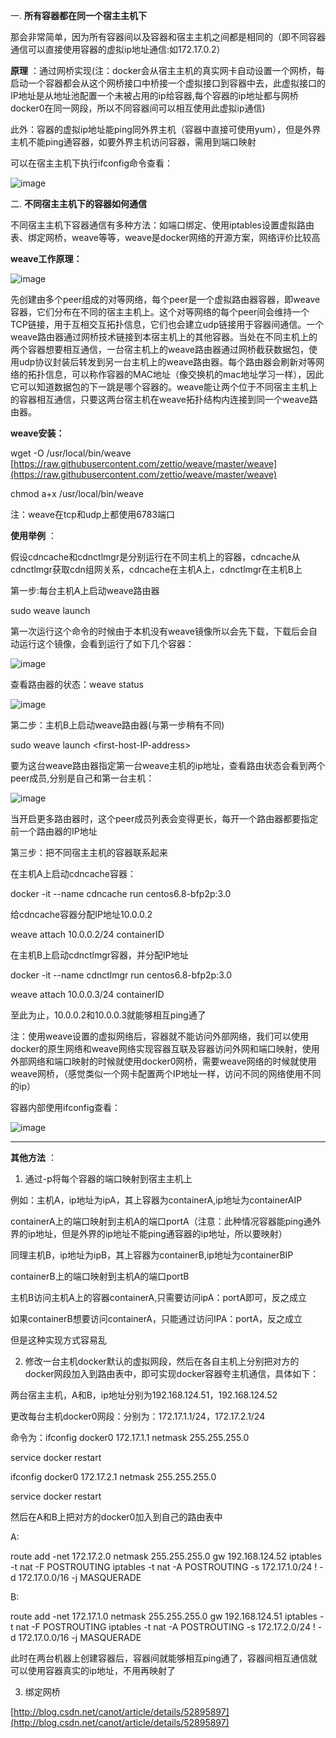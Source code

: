 一. **所有容器都在同一个宿主主机下**

那会非常简单，因为所有容器间以及容器和宿主主机之间都是相同的（即不同容器通信可以直接使用容器的虚拟ip地址通信:如172.17.0.2）

**原理** ：通过网桥实现(注：docker会从宿主主机的真实网卡自动设置一个网桥，每启动一个容器都会从这个网桥接口中桥接一个虚拟接口到容器中去，此虚拟接口的IP地址是从地址池配置一个未被占用的ip给容器,每个容器的ip地址都与网桥docker0在同一网段，所以不同容器间可以相互使用此虚拟ip通信)

此外：容器的虚拟ip地址能ping同外界主机（容器中直接可使用yum），但是外界主机不能ping通容器，如要外界主机访问容器，需用到端口映射

可以在宿主主机下执行ifconfig命令查看：

 ![image](https://github.com/p2ptest/docker-p2p-servertest/blob/master/images/7.jpg)

二. **不同宿主主机下的容器如何通信**

不同宿主主机下容器通信有多种方法：如端口绑定、使用iptables设置虚拟路由表、绑定网桥，weave等等，weave是docker网络的开源方案，网络评价比较高

**weave工作原理：**

 ![image](https://github.com/p2ptest/docker-p2p-servertest/blob/master/images/8.jpg)

先创建由多个peer组成的对等网络，每个peer是一个虚拟路由器容器，即weave容器，它们分布在不同的宿主主机上。这个对等网络的每个peer间会维持一个TCP链接，用于互相交互拓扑信息，它们也会建立udp链接用于容器间通信。一个weave路由器通过网桥技术链接到本宿主机上的其他容器。当处在不同主机上的两个容器想要相互通信，一台宿主机上的weave路由器通过网桥截获数据包，使用udp协议封装后转发到另一台主机上的weave路由器。每个路由器会刷新对等网络的拓扑信息，可以称作容器的MAC地址（像交换机的mac地址学习一样），因此它可以知道数据包的下一跳是哪个容器的。weave能让两个位于不同宿主主机上的容器相互通信，只要这两台宿主机在weave拓扑结构内连接到同一个weave路由器。

**weave安装：**

wget -O /usr/local/bin/weave [https://raw.githubusercontent.com/zettio/weave/master/weave](https://raw.githubusercontent.com/zettio/weave/master/weave)

chmod a+x /usr/local/bin/weave

注：weave在tcp和udp上都使用6783端口

**使用举例** ：

假设cdncache和cdnctlmgr是分别运行在不同主机上的容器，cdncache从cdnctlmgr获取cdn组网关系，cdncache在主机A上，cdnctlmgr在主机B上

第一步:每台主机A上启动weave路由器

sudo weave launch

第一次运行这个命令的时候由于本机没有weave镜像所以会先下载，下载后会自动运行这个镜像，会看到运行了如下几个容器：

 ![image](https://github.com/p2ptest/docker-p2p-servertest/blob/master/images/9.jpg)

查看路由器的状态：weave status

 ![image](https://github.com/p2ptest/docker-p2p-servertest/blob/master/images/10.jpg)

第二步：主机B上启动weave路由器(与第一步稍有不同)

sudo weave launch &lt;first-host-IP-address&gt;

要为这台weave路由器指定第一台weave主机的ip地址，查看路由状态会看到两个peer成员,分别是自己和第一台主机：

 ![image](https://github.com/p2ptest/docker-p2p-servertest/blob/master/images/11.jpg)

当开启更多路由器时，这个peer成员列表会变得更长，每开一个路由器都要指定前一个路由器的IP地址

第三步：把不同宿主主机的容器联系起来

在主机A上启动cdncache容器：

docker -it --name cdncache run centos6.8-bfp2p:3.0

给cdncache容器分配IP地址10.0.0.2

weave attach 10.0.0.2/24 containerID

在主机B上启动cdnctlmgr容器，并分配IP地址

docker -it --name cdnctlmgr run centos6.8-bfp2p:3.0

weave attach 10.0.0.3/24 containerID

至此为止，10.0.0.2和10.0.0.3就能够相互ping通了

注：使用weave设置的虚拟网络后，容器就不能访问外部网络，我们可以使用docker的原生网络和weave网络实现容器互联及容器访问外网和端口映射，使用外部网络和端口映射的时候就使用docker0网桥，需要weave网络的时候就使用weave网桥，（感觉类似一个网卡配置两个IP地址一样，访问不同的网络使用不同的ip）

容器内部使用ifconfig查看：

 ![image](https://github.com/p2ptest/docker-p2p-servertest/blob/master/images/12.jpg)

------------------------------------------------------------------------------------------------------

**其他方法** ：

1. 通过-p将每个容器的端口映射到宿主主机上

例如：主机A，ip地址为ipA，其上容器为containerA,ip地址为containerAIP

containerA上的端口映射到主机A的端口portA（注意：此种情况容器能ping通外界的ip地址，但是外界的ip地址不能ping通容器的ip地址，所以要映射）

同理主机B，ip地址为ipB，其上容器为containerB,ip地址为containerBIP

containerB上的端口映射到主机A的端口portB

主机B访问主机A上的容器containerA,只需要访问ipA：portA即可，反之成立

如果containerB想要访问containerA，只能通过访问IPA：portA，反之成立

但是这种实现方式容易乱

2. 修改一台主机docker默认的虚拟网段，然后在各自主机上分别把对方的docker网段加入到路由表中，即可实现docker容器夸主机通信，具体如下：

两台宿主主机，A和B，ip地址分别为192.168.124.51，192.168.124.52

更改每台主机docker0网段：分别为：172.17.1.1/24，172.17.2.1/24

命令为：ifconfig docker0 172.17.1.1 netmask 255.255.255.0

service docker restart

ifconfig docker0 172.17.2.1 netmask 255.255.255.0

service docker restart

然后在A和B上把对方的docker0加入到自己的路由表中

A:

route add -net 172.17.2.0 netmask 255.255.255.0 gw 192.168.124.52
iptables -t nat -F POSTROUTING
iptables -t nat -A POSTROUTING -s 172.17.1.0/24 ! -d 172.17.0.0/16 -j MASQUERADE

B:

route add -net 172.17.1.0  netmask 255.255.255.0  gw 192.168.124.51
iptables -t nat -F POSTROUTING
iptables -t nat -A POSTROUTING -s 172.17.2.0/24 ! -d 172.17.0.0/16 -j MASQUERADE

此时在两台机器上创建容器后，容器间就能够相互ping通了，容器间相互通信就可以使用容器真实的ip地址，不用再映射了

3. 绑定网桥

[http://blog.csdn.net/canot/article/details/52895897](http://blog.csdn.net/canot/article/details/52895897)
